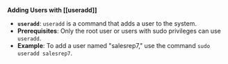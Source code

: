 **Adding Users with [[useradd]]**
- **`useradd`**: `useradd` is a command that adds a user to the system.
- **Prerequisites**: Only the root user or users with sudo privileges can use `useradd`.
- **Example**: To add a user named "salesrep7," use the command `sudo useradd salesrep7`.